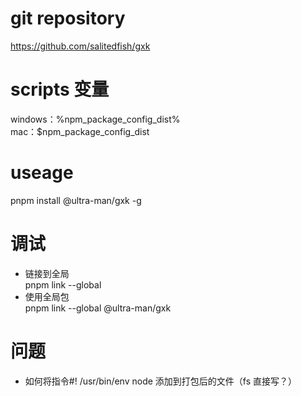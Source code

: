 # git repository

https://github.com/salitedfish/gxk

# scripts 变量

windows：%npm_package_config_dist%  
mac：$npm_package_config_dist

# useage

pnpm install @ultra-man/gxk -g

# 调试

- 链接到全局  
  pnpm link --global
- 使用全局包  
  pnpm link --global @ultra-man/gxk

# 问题

- 如何将指令#! /usr/bin/env node 添加到打包后的文件（fs 直接写？）
